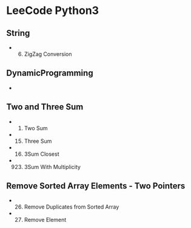 # LeeCode Python3

## String
 * 6.   ZigZag Conversion

## DynamicProgramming
 * 

## Two and Three Sum
 * 1.    Two Sum
 * 15.   Three Sum
 * 16.   3Sum Closest
 * 923.  3Sum With Multiplicity

## Remove Sorted Array Elements - Two Pointers
 * 26.   Remove Duplicates from Sorted Array  
 * 27.   Remove Element



